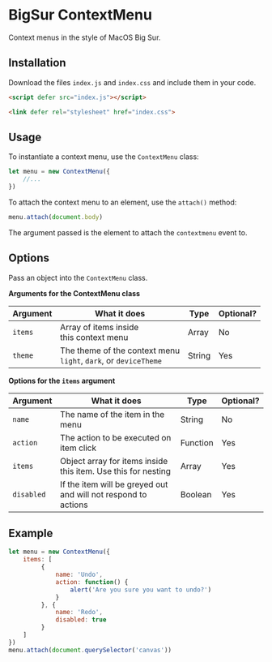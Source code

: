 # BigSur ContextMenu
Context menus in the style of MacOS Big Sur.

## Installation
Download the files `index.js` and `index.css` and include them in your code.
```html
<script defer src="index.js"></script>
```
```html
<link defer rel="stylesheet" href="index.css">
```

## Usage
To instantiate a context menu, use the `ContextMenu` class:
```javascript
let menu = new ContextMenu({
    //...
})
```

To attach the context menu to an element, use the `attach()` method:
```javascript
menu.attach(document.body)
```
The argument passed is the element to attach the `contextmenu` event to.

## Options
Pass an object into the `ContextMenu` class.

**Arguments for the ContextMenu class**

| Argument | What it does                                                       | Type   | Optional? |
|----------|--------------------------------------------------------------------|--------|-----------|
| `items`  | Array of items inside <br>this context menu                        | Array  | No        |
| `theme`  | The theme of the context menu<br>`light`, `dark`, or `deviceTheme` | String | Yes       |


**Options for the `items` argument**

| Argument   | What it does                                                       | Type     | Optional? |
|------------|--------------------------------------------------------------------|----------|-----------|
| `name`     | The name of the item in the menu                                   | String   | No        |
| `action`   | The action to be executed on <br>item click                        | Function | Yes       |
| `items`    | Object array for items inside <br>this item. Use this for nesting  | Array    | Yes       |
| `disabled` | If the item will be greyed out <br>and will not respond to actions | Boolean  | Yes       |

## Example
```javascript
let menu = new ContextMenu({
    items: [ 
         {
             name: 'Undo', 
             action: function() {
                 alert('Are you sure you want to undo?')
             }
         }, {
             name: 'Redo',
             disabled: true
         }
    ]
})
menu.attach(document.querySelector('canvas'))
```
